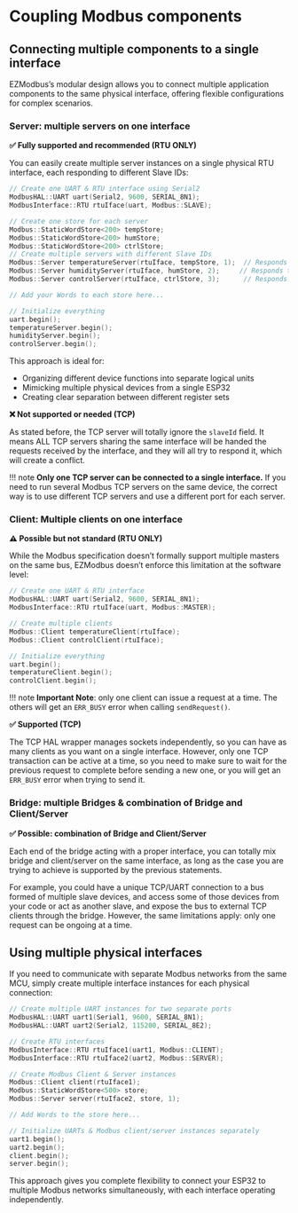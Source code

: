 # Coupling Modbus components

## Connecting multiple components to a single interface

EZModbus’s modular design allows you to connect multiple application components to the same physical interface, offering flexible configurations for complex scenarios.

### Server: multiple servers on one interface

**✅ Fully supported and recommended (RTU ONLY)**

You can easily create multiple server instances on a single physical RTU interface, each responding to different Slave IDs:

```cpp
// Create one UART & RTU interface using Serial2
ModbusHAL::UART uart(Serial2, 9600, SERIAL_8N1);
ModbusInterface::RTU rtuIface(uart, Modbus::SLAVE);

// Create one store for each server
Modbus::StaticWordStore<200> tempStore;
Modbus::StaticWordStore<200> humStore;
Modbus::StaticWordStore<200> ctrlStore;
// Create multiple servers with different Slave IDs
Modbus::Server temperatureServer(rtuIface, tempStore, 1);  // Responds to Slave ID 1
Modbus::Server humidityServer(rtuIface, humStore, 2);     // Responds to Slave ID 2
Modbus::Server controlServer(rtuIface, ctrlStore, 3);      // Responds to Slave ID 3

// Add your Words to each store here...

// Initialize everything
uart.begin();
temperatureServer.begin();
humidityServer.begin();
controlServer.begin();
```

This approach is ideal for:

* Organizing different device functions into separate logical units
* Mimicking multiple physical devices from a single ESP32
* Creating clear separation between different register sets

**❌ Not supported or needed (TCP)**

As stated before, the TCP server will totally ignore the `slaveId` field. It means ALL TCP servers sharing the same interface will be handed the requests received by the interface, and they will all try to respond it, which will create a conflict.

!!! note
    **Only one TCP server can be connected to a single interface.** If you need to run several Modbus TCP servers on the same device, the correct way is to use different TCP servers and use a different port for each server.

### Client: Multiple clients on one interface

**⚠️ Possible but not standard (RTU ONLY)**

While the Modbus specification doesn’t formally support multiple masters on the same bus, EZModbus doesn’t enforce this limitation at the software level:

```cpp
// Create one UART & RTU interface
ModbusHAL::UART uart(Serial2, 9600, SERIAL_8N1);
ModbusInterface::RTU rtuIface(uart, Modbus::MASTER);

// Create multiple clients
Modbus::Client temperatureClient(rtuIface);
Modbus::Client controlClient(rtuIface);

// Initialize everything
uart.begin();
temperatureClient.begin();
controlClient.begin();
```

!!! note
    **Important Note**: only one client can issue a request at a time. The others will get an `ERR_BUSY` error when calling `sendRequest()`.

**✅ Supported (TCP)**

The TCP HAL wrapper manages sockets independently, so you can have as many clients as you want on a single interface. However, only one TCP transaction can be active at a time, so you need to make sure to wait for the previous request to complete before sending a new one, or you will get an `ERR_BUSY` error when trying to send it.

### Bridge: multiple Bridges & combination of Bridge and Client/Server

**✅  Possible: combination of Bridge and Client/Server**

Each end of the bridge acting with a proper interface, you can totally mix bridge and client/server on the same interface, as long as the case you are trying to achieve is supported by the previous statements.

For example, you could have a unique TCP/UART connection to a bus formed of multiple slave devices, and access some of those devices from your code or act as another slave, and  expose the bus to external TCP clients through the bridge. However, the same limitations apply: only one request can be ongoing at a time.

## Using multiple physical interfaces

If you need to communicate with separate Modbus networks from the same MCU, simply create multiple interface instances for each physical connection:

```cpp
// Create multiple UART instances for two separate ports
ModbusHAL::UART uart1(Serial1, 9600, SERIAL_8N1);
ModbusHAL::UART uart2(Serial2, 115200, SERIAL_8E2);

// Create RTU interfaces
ModbusInterface::RTU rtuIface1(uart1, Modbus::CLIENT);
ModbusInterface::RTU rtuIface2(uart2, Modbus::SERVER); 

// Create Modbus Client & Server instances
Modbus::Client client(rtuIface1);
Modbus::StaticWordStore<500> store;
Modbus::Server server(rtuIface2, store, 1);

// Add Words to the store here...

// Initialize UARTs & Modbus client/server instances separately
uart1.begin();
uart2.begin();
client.begin();
server.begin();
```

This approach gives you complete flexibility to connect your ESP32 to multiple Modbus networks simultaneously, with each interface operating independently.
